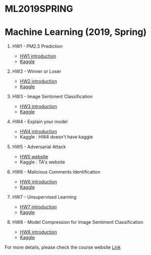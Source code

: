 # ML2019SPRING
# Machine Learning (2019, Spring) 

1. HW1 - PM2.5 Prediction  
    - [HW1 introduction](https://ntumlta2019.github.io/ml-web-hw1/)
    - [Kaggle](https://www.kaggle.com/c/ml2019spring-hw1)

2. HW2 - Winner or Loser  
    - [HW2 introduction](https://ntumlta2019.github.io/ml-web-hw2/)
    - [Kaggle](https://www.kaggle.com/c/ml2019spring-hw2)

3. HW3 - Image Sentiment Classification  
    - [HW3 introduction](https://ntumlta2019.github.io/ml-web-hw3/)  
    - [Kaggle](https://www.kaggle.com/c/ml2019spring-hw3)

4. HW4 - Explain your model  
    - [HW4 introduction](https://ntumlta2019.github.io/ml-web-hw4/)
    - Kaggle : HW4 doesn't have kaggle  
    
5. HW5 - Adversarial Attack
    - [HW5 website](http://140.112.42.213:22224/)
    - Kaggle : TA's website

6. HW6 - Malicious Comments Identification
    - [HW6 introduction](https://ntumlta2019.github.io/ml-web-hw6/)
    - [Kaggle](https://www.kaggle.com/c/ml2019spring-hw6/)
    
7. HW7 - Unsupervised Learning
    - [HW7 introduction](https://ntumlta2019.github.io/ml-web-hw7/)
    - [Kaggle](https://www.kaggle.com/c/ml2019spring-hw7/)
    
8. HW8 - Model Compression for Image Sentiment Classification
    - [HW8 introduction](https://ntumlta2019.github.io/ml-web-hw8/)
    - [Kaggle](https://www.kaggle.com/c/ml2019spring-hw8/)  
 
 
For more details, please check the course website [Link](http://speech.ee.ntu.edu.tw/~tlkagk/courses_ML19.html)

